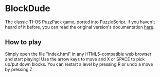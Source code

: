 BlockDude
=========

The classic TI-OS PuzzPack game, ported into PuzzleScript. If you haven't heard of it before, you can read the original version's documentation [here](http://www.detachedsolutions.com/puzzpack/blockdude.php).

## How to play
Simply open the file "index.html" in any HTML5-compatible web browser and start playing! Use the arrow keys to move and X or SPACE to pick up/put down blocks. You can restart a level by pressing R or undo a move by pressing Z.

